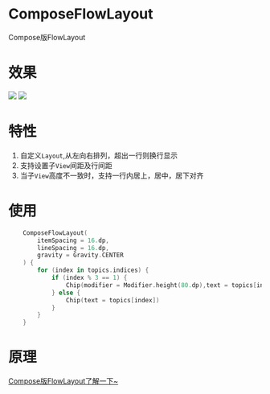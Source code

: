 # ComposeFlowLayout
Compose版FlowLayout

# 效果
![](https://raw.githubusercontents.com/shenzhen2017/resource/main/2021/augest/p6.png)
![](https://raw.githubusercontents.com/shenzhen2017/resource/main/2021/augest/p7.png)

# 特性
1. 自定义`Layout`,从左向右排列，超出一行则换行显示
2. 支持设置子`View`间距及行间距
3. 当子`View`高度不一致时，支持一行内居上，居中，居下对齐

# 使用
```kotlin
    ComposeFlowLayout(
        itemSpacing = 16.dp,
        lineSpacing = 16.dp,
        gravity = Gravity.CENTER
    ) {
        for (index in topics.indices) {
            if (index % 3 == 1) {
                Chip(modifier = Modifier.height(80.dp),text = topics[index])
            } else {
                Chip(text = topics[index])
            }
        }
    }
```

# 原理
[Compose版FlowLayout了解一下~](https://juejin.cn/post/6996661434083967013)

